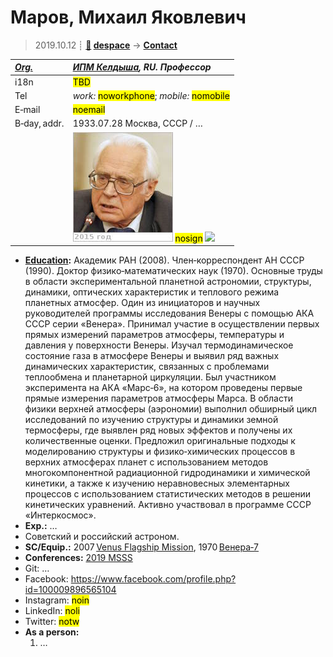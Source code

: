 # Маров, Михаил Яковлевич
> 2019.10.12 ┊ **[🚀](../index/index.md) [despace](index.md)** → **[Contact](contact.md)**

|*[Org.](contact.md)*|*[ИПМ Келдыша](zz_keldysh_ipm.md), RU. Профессор*|
|:--|:--|
|i18n| <mark>TBD</mark> |
|Tel| *work:* <mark>noworkphone</mark>; *mobile:* <mark>nomobile</mark> |
|E‑mail| <mark>noemail</mark> |
|B‑day, addr.| 1933.07.28 Москва, СССР / … |
|| [![](f/contact/m/marov_001_photo_thumb.jpg)](f/contact/m/marov_001_photo.jpg) <mark>nosign</mark> [![](f/contact//_001_sign_thumb.jpg)](f/contact//_001_sign.png) |

   - **[Education](edu.md):** Академик РАН (2008). Член‑корреспондент АН СССР (1990). Доктор физико‑математических наук (1970). Основные труды в области экспериментальной планетной астрономии, структуры, динамики, оптических характеристик и теплового режима планетных атмосфер. Один из инициаторов и научных руководителей программы исследования Венеры с помощью АКА СССР серии «Венера». Принимал участие в осуществлении первых прямых измерений параметров атмосферы, температуры и давления у поверхности Венеры. Изучал термодинамическое состояние газа в атмосфере Венеры и выявил ряд важных динамических характеристик, связанных с проблемами теплообмена и планетарной циркуляции. Был участником эксперимента на АКА «Марс‑6», на котором проведены первые прямые измерения параметров атмосферы Марса. В области физики верхней атмосферы (аэрономии) выполнил обширный цикл исследований по изучению структуры и динамики земной термосферы, где выявлен ряд новых эффектов и получены их количественные оценки. Предложил оригинальные подходы к моделированию структуры и физико‑химических процессов в верхних атмосферах планет с использованием методов многокомпонентной радиационной гидродинамики и химической кинетики, а также к изучению неравновесных элементарных процессов с использованием статистических методов в решении кинетических уравнений. Активно участвовал в программе СССР «Интеркосмос».
   - **Exp.:** …
   - Советский и российский астроном.
   - **SC/Equip.:** 2007 [Venus Flagship Mission](venus_flagship_mission.md), 1970 [Венера‑7](venera_7.md)
   - **Conferences:** [2019 MSSS](msss_10.md)
   - Git: …
   - Facebook: <https://www.facebook.com/profile.php?id=100009896565104>
   - Instagram: <mark>noin</mark>
   - LinkedIn: <mark>noli</mark>
   - Twitter: <mark>notw</mark>
   - **As a person:**
      1. …
